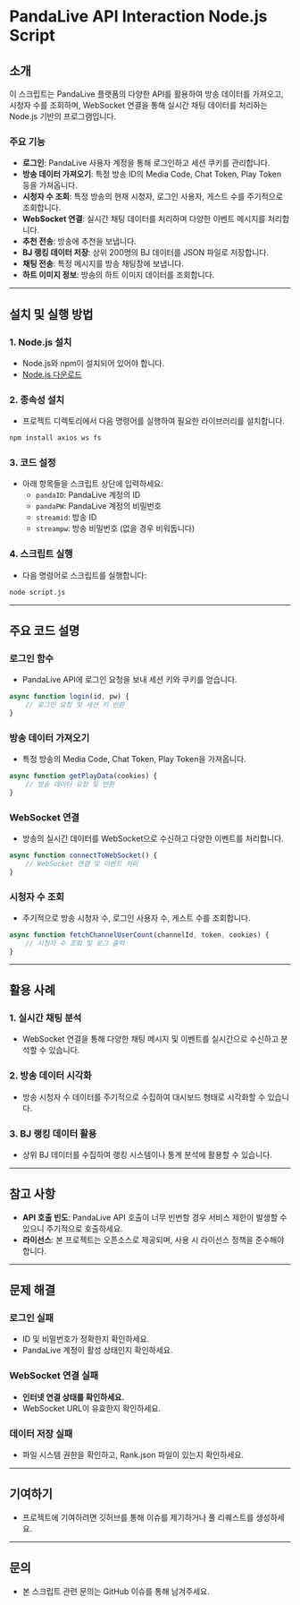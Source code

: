 
# PandaLive API Interaction Node.js Script

## 소개

이 스크립트는 PandaLive 플랫폼의 다양한 API를 활용하여 방송 데이터를 가져오고, 시청자 수를 조회하며, WebSocket 연결을 통해 실시간 채팅 데이터를 처리하는 Node.js 기반의 프로그램입니다.

### 주요 기능

- **로그인**: PandaLive 사용자 계정을 통해 로그인하고 세션 쿠키를 관리합니다.
- **방송 데이터 가져오기**: 특정 방송 ID의 Media Code, Chat Token, Play Token 등을 가져옵니다.
- **시청자 수 조회**: 특정 방송의 현재 시청자, 로그인 사용자, 게스트 수를 주기적으로 조회합니다.
- **WebSocket 연결**: 실시간 채팅 데이터를 처리하며 다양한 이벤트 메시지를 처리합니다.
- **추천 전송**: 방송에 추천을 보냅니다.
- **BJ 랭킹 데이터 저장**: 상위 200명의 BJ 데이터를 JSON 파일로 저장합니다.
- **채팅 전송**: 특정 메시지를 방송 채팅창에 보냅니다.
- **하트 이미지 정보**: 방송의 하트 이미지 데이터를 조회합니다.

---

## 설치 및 실행 방법

### 1. Node.js 설치

- Node.js와 npm이 설치되어 있어야 합니다.
- [Node.js 다운로드](https://nodejs.org/)

### 2. 종속성 설치

- 프로젝트 디렉토리에서 다음 명령어를 실행하여 필요한 라이브러리를 설치합니다.

```bash
npm install axios ws fs
```

### 3. 코드 설정

- 아래 항목들을 스크립트 상단에 입력하세요:
  - `pandaID`: PandaLive 계정의 ID
  - `pandaPW`: PandaLive 계정의 비밀번호
  - `streamid`: 방송 ID
  - `streampw`: 방송 비밀번호 (없을 경우 비워둡니다)

### 4. 스크립트 실행

- 다음 명령어로 스크립트를 실행합니다:

```bash
node script.js
```

---

## 주요 코드 설명

### 로그인 함수

- PandaLive API에 로그인 요청을 보내 세션 키와 쿠키를 얻습니다.

```javascript
async function login(id, pw) {
    // 로그인 요청 및 세션 키 반환
}
```

### 방송 데이터 가져오기

- 특정 방송의 Media Code, Chat Token, Play Token을 가져옵니다.

```javascript
async function getPlayData(cookies) {
    // 방송 데이터 요청 및 반환
}
```

### WebSocket 연결

- 방송의 실시간 데이터를 WebSocket으로 수신하고 다양한 이벤트를 처리합니다.

```javascript
async function connectToWebSocket() {
    // WebSocket 연결 및 이벤트 처리
}
```

### 시청자 수 조회

- 주기적으로 방송 시청자 수, 로그인 사용자 수, 게스트 수를 조회합니다.

```javascript
async function fetchChannelUserCount(channelId, token, cookies) {
    // 시청자 수 조회 및 로그 출력
}
```

---

## 활용 사례

### 1. 실시간 채팅 분석

- WebSocket 연결을 통해 다양한 채팅 메시지 및 이벤트를 실시간으로 수신하고 분석할 수 있습니다.

### 2. 방송 데이터 시각화

- 방송 시청자 수 데이터를 주기적으로 수집하여 대시보드 형태로 시각화할 수 있습니다.

### 3. BJ 랭킹 데이터 활용

- 상위 BJ 데이터를 수집하여 랭킹 시스템이나 통계 분석에 활용할 수 있습니다.

---

## 참고 사항

- **API 호출 빈도**: PandaLive API 호출이 너무 빈번할 경우 서비스 제한이 발생할 수 있으니 주기적으로 호출하세요.
- **라이선스**: 본 프로젝트는 오픈소스로 제공되며, 사용 시 라이선스 정책을 준수해야 합니다.

---

## 문제 해결

### 로그인 실패

- ID 및 비밀번호가 정확한지 확인하세요.
- PandaLive 계정이 활성 상태인지 확인하세요.

### WebSocket 연결 실패

- **인터넷 연결 상태를 확인하세요.**
- WebSocket URL이 유효한지 확인하세요.

### 데이터 저장 실패

- 파일 시스템 권한을 확인하고, Rank.json 파일이 있는지 확인하세요.

---

## 기여하기

- 프로젝트에 기여하려면 깃허브를 통해 이슈를 제기하거나 풀 리퀘스트를 생성하세요.

---

## 문의

- 본 스크립트 관련 문의는 GitHub 이슈를 통해 남겨주세요.
